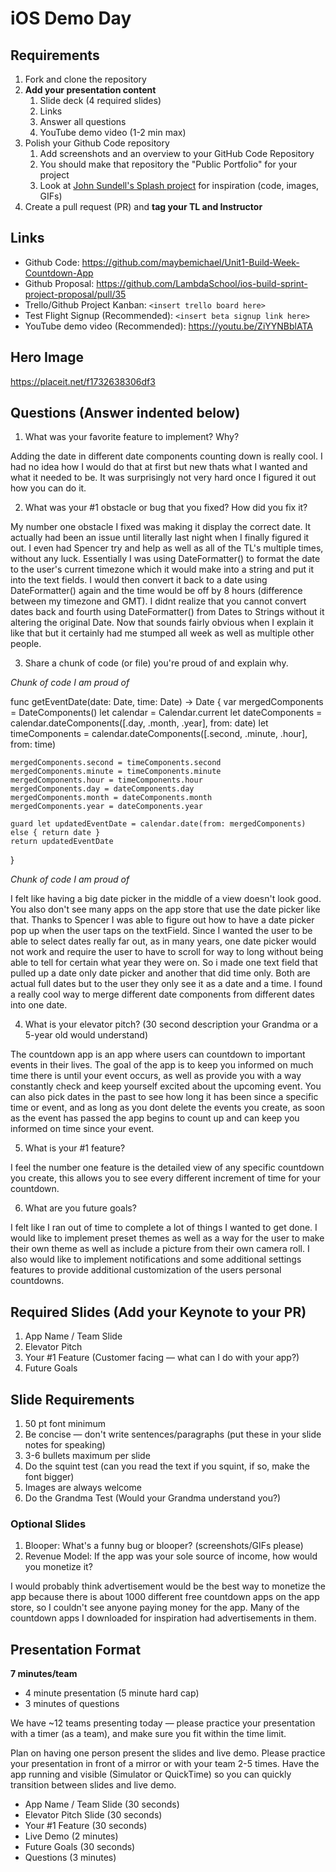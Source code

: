 # iOS Demo Day

## Requirements

1. Fork and clone the repository
2. **Add your presentation content**
    1. Slide deck (4 required slides)
    2. Links
    3. Answer all questions 
    4. YouTube demo video (1-2 min max)
3. Polish your Github Code repository
    1. Add screenshots and an overview to your GitHub Code Repository
    2. You should make that repository the "Public Portfolio" for your project
    3. Look at [John Sundell's Splash project](https://github.com/JohnSundell/Splash) for inspiration (code, images, GIFs)
4. Create a pull request (PR) and **tag your TL and Instructor**

## Links

* Github Code: https://github.com/maybemichael/Unit1-Build-Week-Countdown-App
* Github Proposal: https://github.com/LambdaSchool/ios-build-sprint-project-proposal/pull/35
* Trello/Github Project Kanban: `<insert trello board here>`
* Test Flight Signup (Recommended): `<insert beta signup link here>`
* YouTube demo video (Recommended): https://youtu.be/ZiYYNBblATA

## Hero Image

https://placeit.net/f1732638306df3

## Questions (Answer indented below)

1. What was your favorite feature to implement? Why?

Adding the date in different date components counting down is really cool. I had no idea how I would do that at first but new thats what I wanted and what it needed to be. It was surprisingly not very hard once I figured it out how you can do it.

2. What was your #1 obstacle or bug that you fixed? How did you fix it?

My number one obstacle I fixed was making it display the correct date. It actually had been an issue until literally last night when I finally figured it out. I even had Spencer try and help as well as all of the TL's multiple times, without any luck. Essentially I was using DateFormatter() to format the date to the user's current timezone which it would make into a string and put it into the text fields. I would then convert it back to a date using DateFormatter() again and the time would be off by 8 hours (difference between my timezone and GMT). I didnt realize that you cannot convert dates back and fourth using DateFormatter() from Dates to Strings without it altering the original Date. Now that sounds fairly obvious when I explain it like that but it certainly had me stumped all week as well as multiple other people.
  
3. Share a chunk of code (or file) you're proud of and explain why.

*Chunk of code I am proud of*

func getEventDate(date: Date, time: Date) -> Date {
    var mergedComponents = DateComponents()
    let calendar = Calendar.current
    let dateComponents = calendar.dateComponents([.day, .month, .year], from: date)
    let timeComponents = calendar.dateComponents([.second, .minute, .hour], from: time)

    mergedComponents.second = timeComponents.second
    mergedComponents.minute = timeComponents.minute
    mergedComponents.hour = timeComponents.hour
    mergedComponents.day = dateComponents.day
    mergedComponents.month = dateComponents.month
    mergedComponents.year = dateComponents.year

    guard let updatedEventDate = calendar.date(from: mergedComponents) else { return date }
    return updatedEventDate
}

*Chunk of code I am proud of*

I felt like having a big date picker in the middle of a view doesn't look good. You also don't see many apps on  the app store that use the date picker like that. Thanks to Spencer I was able to figure out how to have a date picker pop up when the user taps on the textField. Since I wanted the user to be able to select dates really far out, as in many years, one date picker would not work and require the user to have to scroll for way to long without being able to tell for certain what year they were on. So i made one text field that pulled up a date only date picker and another that did time only. Both are actual full dates but to the user they only see it as a date and a time. I found a really cool way to merge different date components from different dates into one date.
  
4. What is your elevator pitch? (30 second description your Grandma or a 5-year old would understand)

The countdown app is an app where users can countdown to important events in their lives. The goal of the app is to keep you informed on much time there is until your event occurs, as well as provide you with a way constantly check and keep yourself excited about the upcoming event. You can also pick dates in the past to see how long it has been since a specific time or event, and as long as you dont delete the events you create, as soon as the event has passed the app begins to count up and can keep you informed on time since your event.
  
5. What is your #1 feature?

I feel the number one feature is the detailed view of any specific countdown you create, this allows you to see every different increment of time for your countdown.
  
6. What are you future goals?

I felt like I ran out of time to complete a lot of things I wanted to get done. I would like to implement preset themes as well as a way for the user to make their own theme as well as include a picture from their own camera roll. I also would like to implement notifications and some additional settings features to provide additional customization of the users personal countdowns.

## Required Slides (Add your Keynote to your PR)

1. App Name / Team Slide
2. Elevator Pitch
3. Your #1 Feature (Customer facing — what can I do with your app?)
4. Future Goals

## Slide Requirements

1. 50 pt font minimum
2. Be concise — don't write sentences/paragraphs (put these in your slide notes for speaking)
3. 3-6 bullets maximum per slide
4. Do the squint test (can you read the text if you squint, if so, make the font bigger)
6. Images are always welcome
7. Do the Grandma Test (Would your Grandma understand you?)

### Optional Slides

1. Blooper: What's a funny bug or blooper? (screenshots/GIFs please)
2. Revenue Model: If the app was your sole source of income, how would you monetize it?

I would probably think advertisement would be the best way to monetize the app because there is about 1000 different free countdown apps on the app store, so I couldn't see anyone paying money for the app. Many of the countdown apps I downloaded for inspiration had advertisements in them.

## Presentation Format

**7 minutes/team**

* 4 minute presentation (5 minute hard cap)
* 3 minutes of questions

We have ~12 teams presenting today — please practice your presentation with a timer (as a team), and make sure you fit within the time limit.

Plan on having one person present the slides and live demo. Please practice your presentation in front of a mirror or with your team 2-5 times. Have the app running and visible (Simulator or QuickTime) so you can quickly transition between slides and live demo.

* App Name / Team Slide (30 seconds)
* Elevator Pitch Slide (30 seconds)
* Your #1 Feature (30 seconds)
* Live Demo (2 minutes)
* Future Goals (30 seconds)
* Questions (3 minutes)
